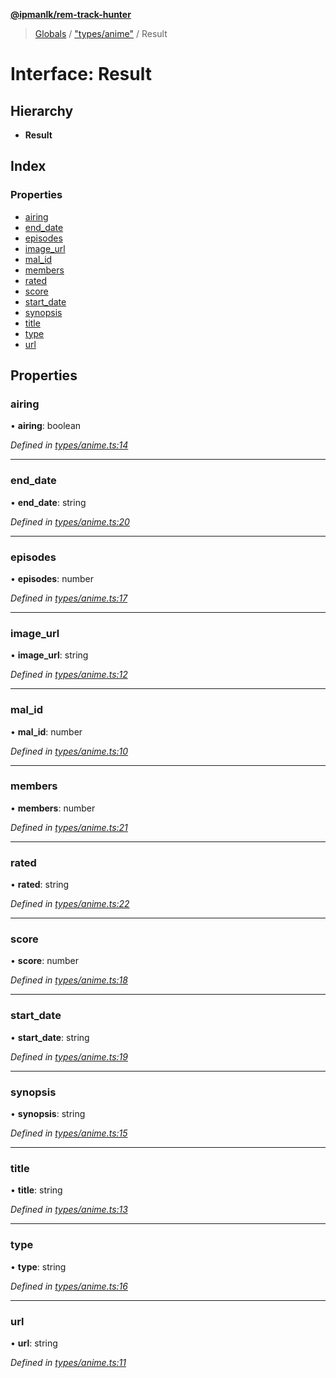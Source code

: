 **[@ipmanlk/rem-track-hunter](../README.md)**

> [Globals](../globals.md) / ["types/anime"](../modules/_types_anime_.md) / Result

# Interface: Result

## Hierarchy

* **Result**

## Index

### Properties

* [airing](_types_anime_.result.md#airing)
* [end\_date](_types_anime_.result.md#end_date)
* [episodes](_types_anime_.result.md#episodes)
* [image\_url](_types_anime_.result.md#image_url)
* [mal\_id](_types_anime_.result.md#mal_id)
* [members](_types_anime_.result.md#members)
* [rated](_types_anime_.result.md#rated)
* [score](_types_anime_.result.md#score)
* [start\_date](_types_anime_.result.md#start_date)
* [synopsis](_types_anime_.result.md#synopsis)
* [title](_types_anime_.result.md#title)
* [type](_types_anime_.result.md#type)
* [url](_types_anime_.result.md#url)

## Properties

### airing

•  **airing**: boolean

*Defined in [types/anime.ts:14](https://github.com/ipmanlk/rem-track-hunter/blob/89e99c1/lib/types/anime.ts#L14)*

___

### end\_date

•  **end\_date**: string

*Defined in [types/anime.ts:20](https://github.com/ipmanlk/rem-track-hunter/blob/89e99c1/lib/types/anime.ts#L20)*

___

### episodes

•  **episodes**: number

*Defined in [types/anime.ts:17](https://github.com/ipmanlk/rem-track-hunter/blob/89e99c1/lib/types/anime.ts#L17)*

___

### image\_url

•  **image\_url**: string

*Defined in [types/anime.ts:12](https://github.com/ipmanlk/rem-track-hunter/blob/89e99c1/lib/types/anime.ts#L12)*

___

### mal\_id

•  **mal\_id**: number

*Defined in [types/anime.ts:10](https://github.com/ipmanlk/rem-track-hunter/blob/89e99c1/lib/types/anime.ts#L10)*

___

### members

•  **members**: number

*Defined in [types/anime.ts:21](https://github.com/ipmanlk/rem-track-hunter/blob/89e99c1/lib/types/anime.ts#L21)*

___

### rated

•  **rated**: string

*Defined in [types/anime.ts:22](https://github.com/ipmanlk/rem-track-hunter/blob/89e99c1/lib/types/anime.ts#L22)*

___

### score

•  **score**: number

*Defined in [types/anime.ts:18](https://github.com/ipmanlk/rem-track-hunter/blob/89e99c1/lib/types/anime.ts#L18)*

___

### start\_date

•  **start\_date**: string

*Defined in [types/anime.ts:19](https://github.com/ipmanlk/rem-track-hunter/blob/89e99c1/lib/types/anime.ts#L19)*

___

### synopsis

•  **synopsis**: string

*Defined in [types/anime.ts:15](https://github.com/ipmanlk/rem-track-hunter/blob/89e99c1/lib/types/anime.ts#L15)*

___

### title

•  **title**: string

*Defined in [types/anime.ts:13](https://github.com/ipmanlk/rem-track-hunter/blob/89e99c1/lib/types/anime.ts#L13)*

___

### type

•  **type**: string

*Defined in [types/anime.ts:16](https://github.com/ipmanlk/rem-track-hunter/blob/89e99c1/lib/types/anime.ts#L16)*

___

### url

•  **url**: string

*Defined in [types/anime.ts:11](https://github.com/ipmanlk/rem-track-hunter/blob/89e99c1/lib/types/anime.ts#L11)*
